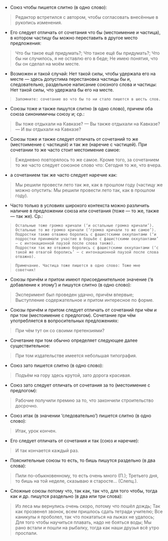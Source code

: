 - Союз чтобы пишется слитно (в одно слово):
> Редактор встретился с автором, чтобы согласовать внесённые в рукопись изменения.
- Его следует отличать от сочетания что бы (местоимение и частица), в котором частицу бы можно переставить в другое место предложения:
> Что бы такое ещё придумать?; Что такое ещё бы придумать?; Что бы ни случилось, я не оставлю его в беде; Не имею понятия, что бы он сделал на моём месте.
- Возможен и такой случай: Нет такой силы, чтобы удержала его на месте — здесь допустима перестановка частицы бы и, следовательно, раздельное написание союзного слова и частицы: Нет такой силы, что удержала бы его на месте.
>
>     Запомните: сочетание во что бы то ни стало пишется в шесть слов.
>

- Союзы тоже и также пишутся слитно (в одно слово), причем оба союза синонимичны союзу и; ср.:
> Вы тоже отдыхали на Кавказе? — Вы также отдыхали на Кавказе? — И вы отдыхали на Кавказе?
- Союзы тоже и также следует отличать от сочетаний то же (местоимение с частицей) и так же (наречие с частицей). При сочетании то же часто стоит местоимение самое:
> Ежедневно повторялось то же самое. Кроме того, за сочетанием то же часто следует союзное слово что: Сегодня то же, что вчера.
- а сочетанием так же часто следует наречие как:
> Мы решили провести лето так же, как в прошлом году (частицу же можно опустить: Мы решили провести лето так, как в прошлом году).
- Часто только в условиях широкого контекста можно различить наличие в предложении союза или сочетания (тоже — то же, также — так же). Ср.:
>
>     Остальные тоже громко кричали (‘и остальные громко кричали’).
>     Остальные то же громко кричали (‘громко кричали то же самое’).
>     Подростки также отважно боролись с фашистскими оккупантами (‘и подростки принимали участие в борьбе с фашистскими оккупантами’ — с интонационной паузой после слова также).
>     Подростки так же отважно боролись с фашистскими оккупантами (‘с такой же отвагой боролись’ — с интонационной паузой после слова отважно).
>

>
>     Примечание. Частица тоже пишется в одно слово: Тоже мне советчик!
>

- Союзы причём и притом имеют присоединительное значение (‘в добавление к этому’) и пишутся слитно (в одно слово):
> Эксперимент был проведен удачно, причём впервые; Выступление содержательное и притом интересное по форме.
- Союзы причём и притом следует отличать от сочетаний при чём и при том (местоимение с предлогом). Сочетание при чём употребляется в вопросительных предложениях:
> При чём тут он со своими претензиями?
- Сочетание при том обычно определяет следующее далее существительное:
> При том издательстве имеется небольшая типография.

- Союз зато пишется слитно (в одно слово):
> Подъём на гору здесь крутой, зато дорога красивая.
- Союз зато следует отличать от сочетания за то (местоимение с предлогом):
> Рабочие получили премию за то, что закончили строительство досрочно.

- Союз итак (в значении ‘следовательно’) пишется слитно (в одно слово):
> Итак, урок кончен.
- Его следует отличать от сочетания и так (союз и наречие):
> И так кончается каждый раз.

- Пояснительные союзы то есть, то бишь пишутся раздельно (в два слова):
> Пили по-обыкновенному, то есть очень много (П.); Третьего дня, то бишь на той неделе, сказываю я старосте… (Слепц.).

- Сложные союзы потому что, так как, так что, для того чтобы, тогда как и др. пишутся раздельно (в два или три слова):
> Из леса мы вернулись очень скоро, потому что пошёл дождь; Так как прозвенел звонок, всем пришлось сдать тетради учителю; Все каникулы я проболел, так что покататься на лыжах не удалось; Для того чтобы научиться плавать, надо не бояться воды; Мы рано встали и пошли на рыбалку, тогда как наши друзья всё утро проспали.
